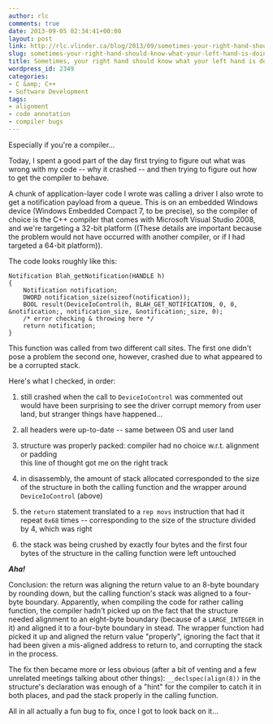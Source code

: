 ```yaml
---
author: rlc
comments: true
date: 2013-09-05 02:34:41+00:00
layout: post
link: http://rlc.vlinder.ca/blog/2013/09/sometimes-your-right-hand-should-know-what-your-left-hand-is-doing/
slug: sometimes-your-right-hand-should-know-what-your-left-hand-is-doing
title: Sometimes, your right hand should know what your left hand is doing
wordpress_id: 2349
categories:
- C &amp; C++
- Software Development
tags:
- alignment
- code annotation
- compiler bugs
---
```


Especially if you're a compiler...

<!-- more -->

Today, I spent a good part of the day first trying to figure out what was wrong with my code -- why it crashed -- and then trying to figure out how to get the compiler to behave.

A chunk of application-layer code I wrote was calling a driver I also wrote to get a notification payload from a queue. This is on an embedded Windows device (Windows Embedded Compact 7, to be precise), so the compiler of choice is the C++ compiler that comes with Microsoft Visual Studio 2008, and we're targeting a 32-bit platform ((These details are important because the problem would not have occurred with another compiler, or if I had targeted a 64-bit platform)).

The code looks roughly like this:

    
    Notification Blah_getNotification(HANDLE h)
    {
        Notification notification;
        DWORD notification_size(sizeof(notification));
        BOOL result(DeviceIoControl(h, BLAH_GET_NOTIFICATION, 0, 0, &notification;, notification_size, &notification;_size, 0);
        /* error checking & throwing here */
        return notification;
    }



This function was called from two different call sites. The first one didn't pose a problem the second one, however, crashed due to what appeared to be a corrupted stack.

Here's what I checked, in order:



	
  1. still crashed when the call to `DeviceIoControl` was commented out  
would have been surprising to see the driver corrupt memory from user land, but stranger things have happened...

	
  2. all headers were up-to-date -- same between OS and user land

	
  3. structure was properly packed: compiler had no choice w.r.t. alignment or padding  
this line of thought got me on the right track

	
  4. in disassembly, the amount of stack allocated corresponded to the size of the structure in both the calling function and the wrapper around `DeviceIoControl` (above)

	
  5. the `return` statement translated to a `rep movs` instruction that had it repeat `0x68` times -- corresponding to the size of the structure divided by 4, which was right

	
  6. the stack was being crushed by exactly four bytes and the first four bytes of the structure in the calling function were left untouched


**_Aha!_**

Conclusion: the return was aligning the return value to an 8-byte boundary by rounding down, but the calling function's stack was aligned to a four-byte boundary. Apparently, when compiling the code for rather calling function, the compiler hadn't picked up on the fact that the structure needed alignment to an eight-byte boundary (because of a `LARGE_INTEGER` in it) and aligned it to a four-byte boundary in stead. The wrapper function had picked it up and aligned the return value "properly", ignoring the fact that it had been given a mis-aligned address to return to, and corrupting the stack in the process.

The fix then became more or less obvious (after a bit of venting and a few unrelated meetings talking about other things): `__declspec(align(8))` in the structure's declaration was enough of a "hint" for the compiler to catch it in both places, and pad the stack properly in the calling function.

All in all actually a fun bug to fix, once I got to look back on it...
